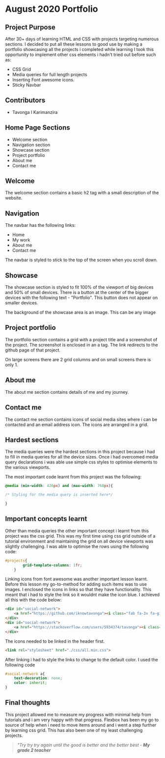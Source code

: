 # August 2020 Portfolio

## Project Purpose
After 30+ days of learning HTML and CSS with projects targeting numerous sections. I decided to put all these lessons to good use by making a portfolio showcasing all the projects i completed while learning
I took this opportunity to implement other css elements i hadn't tried out before such as:

* CSS Grid
* Media queries for full length projects
* Inserting Font awesome icons.
* Sticky Navbar

## Contributors
* Tavonga I Karimanzira

## Home Page Sections
* Welcome section
* Navigation section
* Showcase section
* Project portfolio
* About me 
* Contact me

## Welcome 

The welcome section contains a basic h2 tag with a small description of the website.

## Navigation 

The navbar has the following links:
* Home
* My work
* About me
* Contact me

The navbar is styled to stick to the top of the screen when you scroll down.

## Showcase

The showcase section is styled to fit 100% of the viewport of big devices and 50% of small devices. There is a button at the center of the bigger devices with the following text - "Portfolio". This button does not appear on smaller devices.

The background of the showcase area is an image. This can be any image

## Project portfolio

The portfolio section contains a grid with a project title and a screenshot of the project. The screenshot is enclosed in an a tag. The link redirects to the github page of that project. 

On large screens there are 2 grid columns and on small screens there is only 1.

## About me

The about me section contains details of me and my journey.

## Contact me

The contact me section contains icons of social media sites where i can be contacted and an email address icon. The icons are arranged in a grid.

## Hardest sections

The media queries were the hardest sections in this project because i had to fill in media queries for all the device sizes. Once i had overcomed media query declarations i was able use simple css styles to optimise elements to the various viewports. 

The most important code learnt from this project was the following:

```css
@media (min-width: 426px) and (max-width: 768px){

/* Styling for the media query is inserted here*/

}

```

## Important concepts learnt

Other than media queries the other important concept i learnt from this project was the css grid. This was my first time using css grid outside of a tutorial environment and maintaining the grid on all device viewports was slightly challenging. I was able to optimise the rows using the following code:

```css
#projects{
        grid-template-columns: 1fr;
    }
```

Linking icons from font awesome was another important lesson learnt. Before this lesson my go-to-method for adding such items was to use images. I enclosed the icons in links so that they have functionality. This meant that i had to style the link so it wouldnt make the icon blue. I achieved all this with the code below:

```html
<div id="social-network">
    <a href="https://github.com/iknowtavonga"><i class="fab fa-3x fa-github"></i></a>
</div>
<div id="social-network">
    <a href="https://stackoverflow.com/users/5934374/tavonga"><i class="fab fa-3x fa-stack-overflow"></i></a>
</div>
```
The icons needed to be linked in the header first.

```html
<link rel="stylesheet" href="./css/all.min.css">
```

After linking i had to style the links to change to the default color. I used the following code

```css
#social-network a{
    text-decoration: none;
    color: inherit;
}
```

## Final thoughts

This project allowed me to measure my progress with minimal help from tutorials and i am very happy with that progress. Flexbox has been my go to source of help when i need to move items around and i went a step further by learning css grid. This has also been one of my least challenging projects.

> *"Try try try again until the good is better and the better best* - ***My grade 2 teacher***